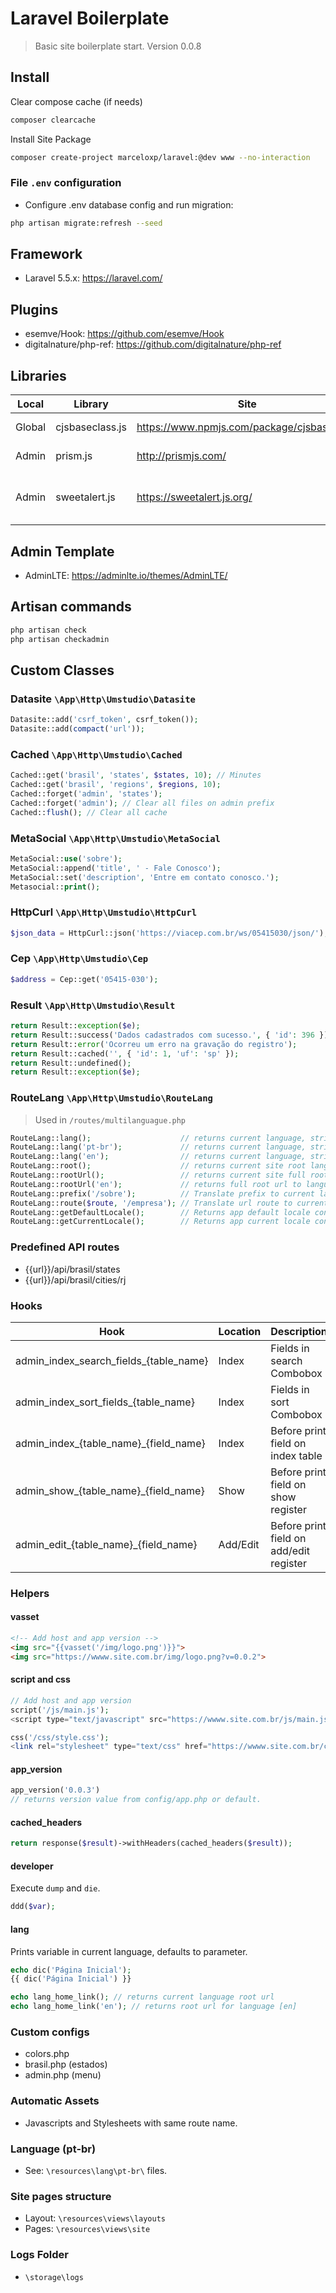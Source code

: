 # Laravel Boilerplate

> Basic site boilerplate start.
> Version 0.0.8

## Install

Clear compose cache (if needs)

```bash
composer clearcache
```

Install Site Package

```bash
composer create-project marceloxp/laravel:@dev www --no-interaction
```

### File `.env` configuration

- Configure .env database config and run migration:

```bash
php artisan migrate:refresh --seed
```

## Framework

- Laravel 5.5.x: <https://laravel.com/>

## Plugins

- esemve/Hook: <https://github.com/esemve/Hook>
- digitalnature/php-ref: <https://github.com/digitalnature/php-ref>

## Libraries

| Local  | Library          | Site                                           | Description                          |
| ------ | ---------------- | ---------------------------------------------- | ------------------------------------ |
| Global | cjsbaseclass.js  | <https://www.npmjs.com/package/cjsbaseclass>   | Base JS class                        |
| Admin  | prism.js         | <http://prismjs.com/>                          | Syntax highlighter                   |
| Admin  | sweetalert.js    | <https://sweetalert.js.org/>                   | A beautiful replacement for messages |

## Admin Template

- AdminLTE: <https://adminlte.io/themes/AdminLTE/>

## Artisan commands

```bash
php artisan check
php artisan checkadmin
```

## Custom Classes

### Datasite `\App\Http\Umstudio\Datasite`

```php
Datasite::add('csrf_token', csrf_token());
Datasite::add(compact('url'));
```

### Cached `\App\Http\Umstudio\Cached`

```php
Cached::get('brasil', 'states', $states, 10); // Minutes
Cached::get('brasil', 'regions', $regions, 10);
Cached::forget('admin', 'states');
Cached::forget('admin'); // Clear all files on admin prefix
Cached::flush(); // Clear all cache
```

### MetaSocial `\App\Http\Umstudio\MetaSocial`

```php
MetaSocial::use('sobre');
MetaSocial::append('title', ' - Fale Conosco');
MetaSocial::set('description', 'Entre em contato conosco.');
Metasocial::print();
```

### HttpCurl `\App\Http\Umstudio\HttpCurl`

```php
$json_data = HttpCurl::json('https://viacep.com.br/ws/05415030/json/');
```

### Cep `\App\Http\Umstudio\Cep`

```php
$address = Cep::get('05415-030');
```

### Result `\App\Http\Umstudio\Result`

```php
return Result::exception($e);
return Result::success('Dados cadastrados com sucesso.', { 'id': 396 });
return Result::error('Ocorreu um erro na gravação do registro');
return Result::cached('', { 'id': 1, 'uf': 'sp' });
return Result::undefined();
return Result::exception($e);
```

### RouteLang `\App\Http\Umstudio\RouteLang`

> Used in `/routes/multilanguague.php`

```php
RouteLang::lang();                    // returns current language, string empty if is default language (pt-br). Ex.: ''
RouteLang::lang('pt-br');             // returns current language, string empty if is default language. Ex.: ''
RouteLang::lang('en');                // returns current language, string empty if is default language. Ex.: 'en'
RouteLang::root();                    // returns current site root language
RouteLang::rootUrl();                 // returns current site full root url language
RouteLang::rootUrl('en');             // returns full root url to language [enb]
RouteLang::prefix('/sobre');          // Translate prefix to current language
RouteLang::route($route, '/empresa'); // Translate url route to current language
RouteLang::getDefaultLocale();        // Returns app default locale config
RouteLang::getCurrentLocale();        // Returns app current locale config (dynamic)
```

### Predefined API routes

- {{url}}/api/brasil/states
- {{url}}/api/brasil/cities/rj

### Hooks

| Hook                                   | Location      | Description  |
| -----------                            | ------------- | -------------|
| admin_index_search_fields_{table_name} | Index         | Fields in search Combobox |
| admin_index_sort_fields_{table_name}   | Index         | Fields in sort Combobox |
| admin_index_{table_name}_{field_name}  | Index         | Before print field on index table |
| admin_show_{table_name}_{field_name}   | Show          | Before print field on show register |
| admin_edit_{table_name}_{field_name}   | Add/Edit      | Before print field on add/edit register |

### Helpers

#### vasset

```html
<!-- Add host and app version -->
<img src="{{vasset('/img/logo.png')}}">
<img src="https://wwww.site.com.br/img/logo.png?v=0.0.2">
```

#### script and css

```php
// Add host and app version
script('/js/main.js');
<script type="text/javascript" src="https://wwww.site.com.br/js/main.js?v=0.0.1"></script>>

css('/css/style.css');
<link rel="stylesheet" type="text/css" href="https://wwww.site.com.br/css/style.css?v=0.0.1">
```

#### app_version

```php
app_version('0.0.3')
// returns version value from config/app.php or default.
```

#### cached_headers

```php
return response($result)->withHeaders(cached_headers($result));
```

#### developer

Execute `dump` and `die`.

```php
ddd($var);
```

#### lang

Prints variable in current language, defaults to parameter.

```php
echo dic('Página Inicial');
{{ dic('Página Inicial') }}

echo lang_home_link(); // returns current language root url
echo lang_home_link('en'); // returns root url for language [en]
```

### Custom configs

- colors.php
- brasil.php (estados)
- admin.php (menu)

### Automatic Assets

- Javascripts and Stylesheets with same route name.

### Language (pt-br)

- See: `\resources\lang\pt-br\` files.

### Site pages structure

- Layout: `\resources\views\layouts`
- Pages: `\resources\views\site`

### Logs Folder

- `\storage\logs`